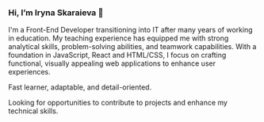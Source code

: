 ### Hi, I’m Iryna Skaraieva 👋

I'm a Front-End Developer transitioning into IT after many years of working in education. My teaching experience has equipped me with strong analytical skills, problem-solving abilities, and teamwork capabilities. With a foundation in JavaScript, React and HTML/CSS, I focus on crafting functional, visually appealing web applications to enhance user experiences.  

Fast learner, adaptable, and detail-oriented.

Looking for opportunities to contribute to projects and enhance my technical skills.

<!---
Irskaraieva/Irskaraieva is a ✨ special ✨ repository because its `README.md` (this file) appears on your GitHub profile.
You can click the Preview link to take a look at your changes.
--->
